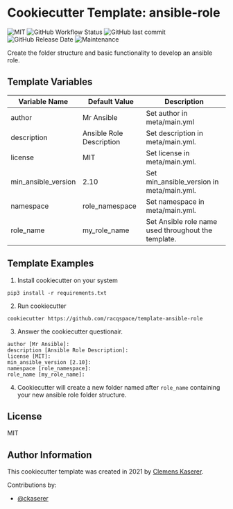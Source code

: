 # Cookiecutter Template: ansible-role

![MIT](https://img.shields.io/badge/license-MIT-brightgreen.svg?style=flat-square)
![GitHub Workflow Status](https://img.shields.io/github/workflow/status/racqspace/template-ansible-role/Main?style=flat-square)
![GitHub last commit](https://img.shields.io/github/last-commit/racqspace/template-ansible-role?style=flat-square)
![GitHub Release Date](https://img.shields.io/github/release-date/racqspace/template-ansible-role?style=flat-square)
![Maintenance](https://img.shields.io/maintenance/yes/2022?style=flat-square)

Create the folder structure and basic functionality to develop an ansible role.

## Template Variables

Variable Name | Default Value | Description
------------ | ------------- | -------------
author | Mr Ansible | Set author in meta/main.yml
description | Ansible Role Description |  Set description in meta/main.yml.
license | MIT | Set license in meta/main.yml.
min_ansible_version | 2.10  | Set min_ansible_version in meta/main.yml.
namespace | role_namespace |  Set namespace in meta/main.yml.
role_name | my_role_name | Set Ansible role name used throughout the template.

## Template Examples

1. Install cookiecutter on your system

```
pip3 install -r requirements.txt
```

2. Run cookiecutter

```
cookiecutter https://github.com/racqspace/template-ansible-role
```

3. Answer the cookiecutter questionair.

```
author [Mr Ansible]: 
description [Ansible Role Description]: 
license [MIT]: 
min_ansible_version [2.10]: 
namespace [role_namespace]: 
role_name [my_role_name]: 
```

4. Cookiecutter will create a new folder named after `role_name` containing your new ansible role folder structure.

## License

MIT

## Author Information

This cookiecutter template was created in 2021 by [Clemens Kaserer](https://www.ckaserer.dev/).

Contributions by:

- [@ckaserer](https://github.com/ckaserer)
